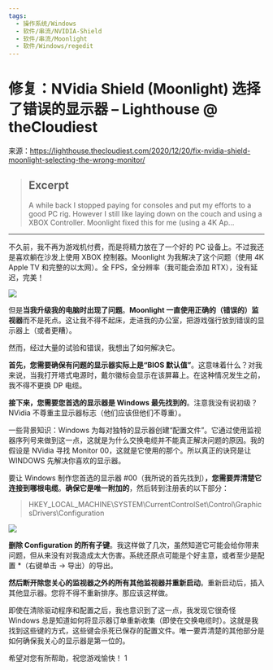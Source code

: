 ```yaml
---
tags:
  - 操作系统/Windows
  - 软件/串流/NVIDIA-Shield
  - 软件/串流/Moonlight
  - 软件/Windows/regedit
---
```

# 修复：NVidia Shield (Moonlight) 选择了错误的显示器 – Lighthouse @ theCloudiest 

来源：https://lighthouse.thecloudiest.com/2020/12/20/fix-nvidia-shield-moonlight-selecting-the-wrong-monitor/

> ## Excerpt
> A while back I stopped paying for consoles and put my efforts to a good PC rig. However I still like laying down on the couch and using a XBOX Controller. Moonlight fixed this for me (using a 4K Ap…

---
不久前，我不再为游戏机付费，而是将精力放在了一个好的 PC 设备上。不过我还是喜欢躺在沙发上使用 XBOX 控制器。Moonlight 为我解决了这个问题（使用 4K Apple TV 和完整的以太网）。全 FPS，全分辨率（我可能会添加 RTX），没有延迟，完美！

![](https://lighthouse.thecloudiest.com/wp-content/uploads/2020/12/image.png)

但是**当我升级我的电脑时出现了问题**。**Moonlight 一直使用正确的（错误的）监视器**而不是死点。这让我不得不起床，走进我的办公室，把游戏强行放到错误的显示器上（或者更糟）。

然而，经过大量的试验和错误，我想出了如何解决它。

**首先，您需要确保有问题的显示器实际上是“BIOS 默认值”**。这意味着什么？对我来说，当我打开塔式电源时，戴尔徽标会显示在该屏幕上。在这种情况发生之前，我不得不更换 DP 电缆。

**接下来，您需要您首选的显示器是 Windows 最先找到的**。注意我没有说初级？NVidia 不尊重主显示器标志（他们应该但他们不尊重）。

一些背景知识：Windows 为每对独特的显示器创建“配置文件”。它通过使用监视器序列号来做到这一点，这就是为什么交换电缆并不能真正解决问题的原因。我的假设是 NVidia 寻找 Monitor 00，这就是它使用的那个。所以真正的诀窍是让 WINDOWS 先解决你喜欢的显示器。

要让 Windows 制作您首选的显示器 #00（我所说的首先找到）**，您需要弄清楚它连接到哪根电缆**。**确保它是唯一附加的**，然后转到注册表的以下部分：

> HKEY\_LOCAL\_MACHINE\\SYSTEM\\CurrentControlSet\\Control\\GraphicsDrivers\\Configuration

![](https://lighthouse.thecloudiest.com/wp-content/uploads/2020/12/image-1.png)

**删除 Configuration 的所有子键**。我这样做了几次，虽然知道它可能会给你带来问题，但从来没有对我造成太大伤害。系统还原点可能是个好主意，或者至少是配置 \*（右键单击 -> 导出）的导出。

**然后断开除您关心的监视器之外的所有其他监视器并重新启动**。重新启动后，插入其他显示器。您将不得不重新排序。那应该这样做。

即使在清除驱动程序和配置之后，我也意识到了这一点，我发现它很奇怪 Windows 总是知道如何将显示器订单重新收集（即使在交换电缆时）。这就是我找到这些键的方式，这些键会杀死已保存的配置文件。唯一要弄清楚的其他部分是如何确保我关心的显示器是第一位的。

希望对您有所帮助，祝您游戏愉快！
1